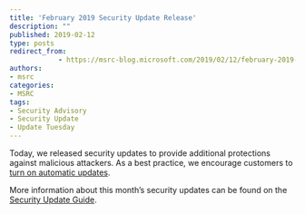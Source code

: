 ```yaml
---
title: 'February 2019 Security Update Release'
description: ""
published: 2019-02-12
type: posts
redirect_from:
            - https://msrc-blog.microsoft.com/2019/02/12/february-2019-security-update-release/
authors:
- msrc
categories:
- MSRC
tags:
- Security Advisory
- Security Update
- Update Tuesday
---
```

Today, we released security updates to provide additional protections against malicious attackers. As a best practice, we encourage customers to [turn on automatic updates](https://support.microsoft.com/en-us/help/12373/windows-update-faq).

More information about this month’s security updates can be found on the [Security Update Guide](https://portal.msrc.microsoft.com/en-us/).
